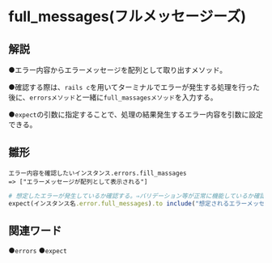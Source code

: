 # full_messages(フルメッセージーズ)  
## 解説  
●エラー内容からエラーメッセージを配列として取り出すメソッド。  

●確認する際は、``rails c``を用いてターミナルでエラーが発生する処理を行った後に、``errorsメソッド``と一緒に``full_massagesメソッド``を入力する。   

●``expect``の引数に指定することで、処理の結果発生するエラー内容を引数に設定できる。

## 雛形 
```bush
エラー内容を確認したいインスタンス.errors.fill_massages
=> ["エラーメッセージが配列として表示される"]
```
```ruby
# 想定したエラーが発生しているか確認する。⇒バリデーション等が正常に機能しているか確認可能。
expect(インスタンス名.error.full_messages).to include("想定されるエラーメッセージ")
```
## 関連ワード  
●``errors``
●``expect``

